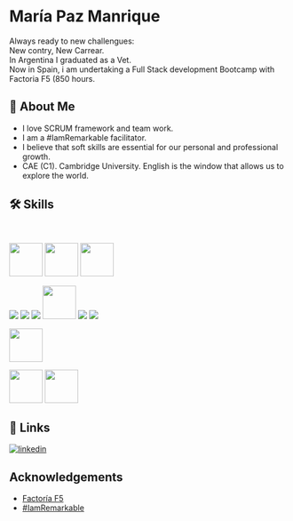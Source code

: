 
# María Paz Manrique
Always ready to new challengues: <br>
New contry, New Carrear. <br>
In Argentina I graduated as a Vet. <br>
 Now in Spain, i am undertaking a Full Stack development Bootcamp with Factoria F5 (850 hours.

## 🚀 About Me
-  I love SCRUM framework and team work. 
-  I am a #IamRemarkable facilitator.
-  I believe that soft skills are essential for our personal and professional growth.
-  CAE (C1). Cambridge University. English is the window that allows us to explore the world.


## 🛠 Skills

<br>

<img height=60px src="https://img.icons8.com/fluency/2x/sprint-iteration.png"> <img height=60px src="https://img.icons8.com/color/2x/jira.png"> <img height=60px src="https://img.icons8.com/color/2x/figma.png"> 

<img src="https://img.icons8.com/color/48/000000/html-5--v1.png"/>  <img src="https://img.icons8.com/color/48/000000/css3.png"/>  <img src="https://img.icons8.com/color/48/000000/sass.png"/> <img height=60px src="https://img.icons8.com/color/2x/bootstrap.png"> 
<img src="https://img.icons8.com/color/48/000000/javascript--v1.png"/>   <img src="https://img.icons8.com/color/48/000000/npm.png"/>  

 <img height=60px src="https://img.icons8.com/color/2x/vue-js.png">  


<img height=60px src="https://img.icons8.com/officel/48/000000/php-logo.png"/>   <img height=60px  src="https://img.icons8.com/color/48/000000/mysql-logo.png"/>
<br>




## 🔗 Links

[![linkedin](https://img.shields.io/badge/linkedin-0A66C2?style=for-the-badge&logo=linkedin&logoColor=white)](https://www.linkedin.com/in/MariaPazManrique/)




## Acknowledgements

 - [Factoría F5](https://factoriaf5.org/)
 - [#IamRemarkable](https://iamremarkable.withgoogle.com/)
 


